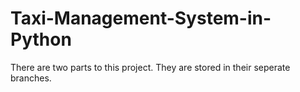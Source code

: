 # Taxi-Management-System-in-Python

There are two parts to this project. They are stored in their seperate branches.
